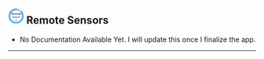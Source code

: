 ## <img src="https://raw.githubusercontent.com/tonesto7/nest-manager/master/Images/App/remote_sensor_icon.png" width="32" height="32"> Remote Sensors
* No Documentation Available Yet.  I will update this once I finalize the app. 

--------

